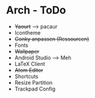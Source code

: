 # Arch - ToDo
* ~~Yaourt~~ --> pacaur
* Icontheme
* ~~Conky anpassen (Ressourcen)~~
* Fonts
* ~~Wallpaper~~
* Android Studio --> Meh
* LaTeX Client
* ~~Atom Editor~~
* Shortcuts
* Resize Partition
* Trackpad Config
